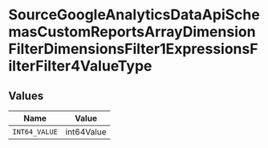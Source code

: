 # SourceGoogleAnalyticsDataApiSchemasCustomReportsArrayDimensionFilterDimensionsFilter1ExpressionsFilterFilter4ValueType


## Values

| Name          | Value         |
| ------------- | ------------- |
| `INT64_VALUE` | int64Value    |